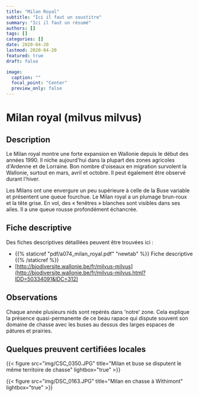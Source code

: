 ```yaml
---
title: "Milan Royal"
subtitle: "Ici il faut un soustitre"
summary: "Ici il faut un résumé"
authors: []
tags: []
categories: []
date: 2020-04-20
lastmod: 2020-04-20
featured: true
draft: false

image:
  caption: ""
  focal_point: "Center"
  preview_only: false
---
```


# Milan royal (milvus milvus)

## Description

Le Milan royal montre une forte expansion en Wallonie depuis le début des années 1990. Il niche aujourd'hui dans la plupart des zones agricoles d'Ardenne et de Lorraine. Bon nombre d'oiseaux en migration survolent la Wallonie, surtout en mars, avril et octobre. Il peut également être observé durant l'hiver.

Les Milans ont une envergure un peu supérieure à celle de la Buse variable et présentent une queue fourchue. Le Milan royal a un plumage brun-roux et la tête grise. En vol, des « fenêtres » blanches sont visibles dans ses ailes. Il a une queue rousse profondément échancrée.

## Fiche descriptive

Des fiches descriptives détaillées peuvent être trouvées ici :

* {{% staticref "pdf/a074_milan_royal.pdf" "newtab" %}} Fiche descriptive {{% /staticref %}}
* [http://biodiversite.wallonie.be/fr/milvus-milvus](http://biodiversite.wallonie.be/fr/milvus-milvus.html?IDD=50334091&IDC=312)

## Observations

Chaque année plusieurs nids sont repérés dans 'notre' zone.
Cela explique la présence quasi-permanente de ce beau rapace qui dispute
souvent son domaine de chasse avec les buses au dessus des larges espaces de pâtures et prairies.

## Quelques preuvent certifiées locales

{{< figure src="img/CSC_0350.JPG" title="Milan et buse se disputent le même territoire de chasse" lightbox="true" >}}

{{< figure src="img/DSC_0163.JPG" title="Milan en chasse à Withimont" lightbox="true" >}}
